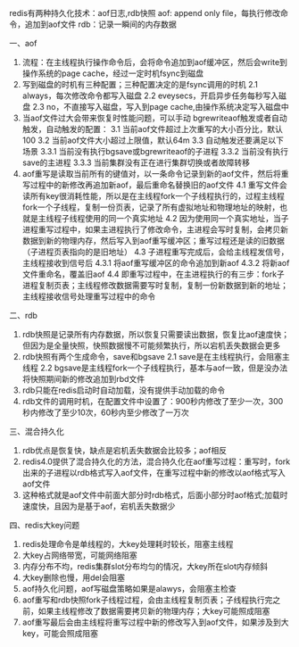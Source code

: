 redis有两种持久化技术：aof日志,rdb快照
aof: append only file，每执行修改命令，追加到aof文件
rdb：记录一瞬间的内存数据

一、aof
1. 流程：在主线程执行操作命令后，会将命令追加到aof缓冲区，然后会write到操作系统的page cache，经过一定时机fsync到磁盘
2. 写到磁盘的时机有三种配置；三种配置决定的是fsync调用的时机
2.1 always，每次修改命令都写入磁盘
2.2 eveysecs，开启异步任务每秒写入磁盘
2.3 no，不直接写入磁盘，写入到page cache,由操作系统决定写入磁盘中
3. 当aof文件过大会带来恢复时性能问题，可以手动 bgrewriteaof触发或者自动触发，自动触发的配置：
3.1 当前aof文件超过上次重写的大小百分比，默认100
3.2 当前aof文件大小超过上限值，默认64m
3.3 自动触发还要满足以下场景
3.3.1 当前没有执行bgsave或bgrewriteaof的子进程
3.3.2 当前没有执行save的主进程
3.3.3 当前集群没有正在进行集群切换或者故障转移
4. aof重写是读取当前所有的键值对，以一条命令记录到新的aof文件，然后将重写过程中的新修改再追加新aof，最后重命名替换旧的aof文件
4.1 重写文件会读所有key很消耗性能，所以是在主线程fork一个子线程执行的，过程主线程fork一个子线程，复制一份页表，记录了所有虚拟地址和物理地址的映射，也就是主线程子线程使用的同一个真实地址
4.2 因为使用同一个真实地址，当子进程重写过程中，如果主进程执行了修改命令，主进程会写时复制，会拷贝新数据到新的物理内存，然后写入到aof重写缓冲区；重写过程还是读的旧数据（子进程页表指向的是旧地址）
4.3 子进程重写完成后，会给主线程发信号，主线程接收到信号后
4.3.1 将aof重写缓冲区的命令追加到新aof
4.3.2 将新aof文件重命名，覆盖旧aof
4.4 即重写过程中，在主进程执行的有三步：fork子进程复制页表；主线程修改数据需要写时复制，复制一份新数据到新的地址；主线程接收信号处理重写过程中的命令

二、rdb
1. rdb快照是记录所有内存数据，所以恢复只需要读出数据，恢复比aof速度快；但因为是全量快照，快照数据慢不可能频繁执行，所以宕机丢失数据会更多
2. rdb快照有两个生成命令，save和bgsave
2.1 save是在主线程执行，会阻塞主线程
2.2 bgsave是主线程fork一个子线程执行，基本与aof一致，但是没办法将快照期间新的修改追加到rbd文件
3. rdb只能在redis启动时自动加载，没有提供手动加载的命令
4. rdb文件的调用时机，在配置文件中设置了：900秒内修改了至少一次，300秒内修改了至少10次，60秒内至少修改了一万次

三、混合持久化
1. rdb优点是恢复快，缺点是宕机丢失数据会比较多；aof相反
2. redis4.0提供了混合持久化的方法，混合持久化在aof重写过程：重写时，fork出来的子进程以rdb格式写入aof文件，在重写过程中新的修改以aof格式写入aof文件
3. 这种格式就是aof文件中前面大部分时rdb格式，后面小部分时aof格式;加载时速度快，且因为是基于aof，宕机丢失数据少

四、redis大key问题
1. redis处理命令是单线程的，大key处理耗时较长，阻塞主线程
2. 大key占网络带宽，可能网络阻塞
3. 内存分布不均，redis集群slot分布均匀的情况，大key所在slot内存倾斜
4. 大key删除也慢，用del会阻塞
5. aof持久化问题，aof写磁盘策略如果是alawys，会阻塞主检查
6. aof重写和rdb快照fork子线程过程，会由主线程复制页表；子线程执行完之前，如果主线程修改了数据需要拷贝新的物理内存；大key可能照成阻塞
7. aof重写最后会由主线程将重写过程中新的修改写入到aof文件，如果涉及到大key，可能会照成阻塞